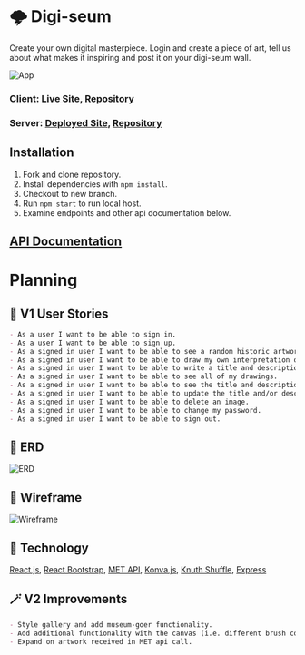 # 🌩 Digi-seum
Create your own digital masterpiece. Login and create a piece of art, tell us about what makes it inspiring and post it on your digi-seum wall. 

![App](https://media.giphy.com/media/U7li2uytWQfEAEXUem/giphy.gif?cid=790b7611fbcec45ab7c6d81d8828ffb5948bb939cef59da6&rid=giphy.gif&ct=g)

### Client:  [Live Site](https://github.com/lauraalyson/digi-seum), [Repository](https://github.com/lauraalyson/digi-seum)
### Server: [Deployed Site](sheltered-forest-03275.herokuapp.com/), [Repository](https://github.com/lauraalyson/digi-seum-server) 

## Installation

1. Fork and clone repository.
2. Install dependencies with `npm install`.
3. Checkout to new branch.
4. Run `npm start` to run local host.
5. Examine endpoints and other api documentation below.


## [API Documentation](./../ApiDocumentation.md)

# Planning

## 📝 V1 User Stories
```md
- As a user I want to be able to sign in.
- As a user I want to be able to sign up.
- As a signed in user I want to be able to see a random historic artwork.
- As a signed in user I want to be able to draw my own interpretation of the randomized historic artwork.
- As a signed in user I want to be able to write a title and description for my interpretative drawing.
- As a signed in user I want to be able to see all of my drawings.
- As a signed in user I want to be able to see the title and description of a single drawing.
- As a signed in user I want to be able to update the title and/or description of my drawing.
- As a signed in user I want to be able to delete an image.
- As a signed in user I want to be able to change my password.
- As a signed in user I want to be able to sign out.
```
## 🔗 ERD
![ERD](https://i.imgur.com/1VjbljT.png)

## 🔗 Wireframe
![Wireframe](https://i.imgur.com/23CjMfw.png)

## 🤳 Technology
[React.js](https://reactjs.org/), [React Bootstrap](https://react-bootstrap.github.io/),  [MET API](https://metmuseum.github.io/), [Konva.js](https://konvajs.org/docs/react/Intro.html), [Knuth Shuffle](https://www.npmjs.com/package/knuth-shuffle), [Express](https://expressjs.com/)

## 🪄 V2 Improvements
```md
- Style gallery and add museum-goer functionality.
- Add additional functionality with the canvas (i.e. different brush colors, eraser, maybe brush types, etc)
- Expand on artwork received in MET api call.
```
